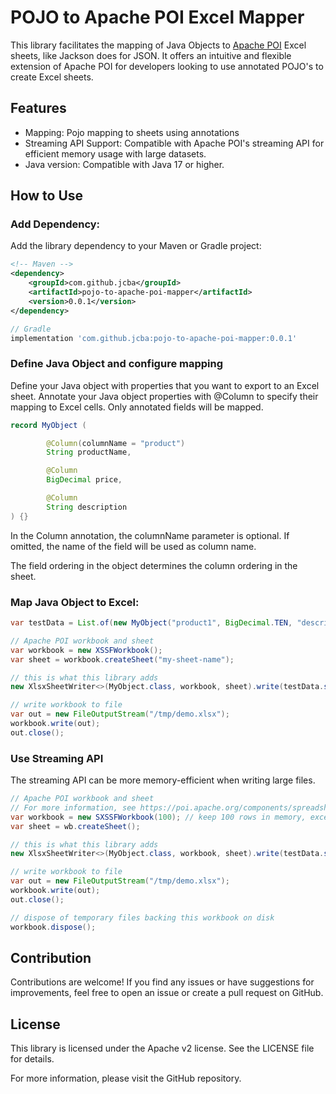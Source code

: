 # POJO to Apache POI Excel Mapper

This library facilitates the mapping of Java Objects to [Apache POI](https://poi.apache.org/) Excel sheets, like Jackson does for JSON. 
It offers an intuitive and flexible extension of Apache POI for developers looking to use annotated POJO's to create Excel sheets.

## Features
* Mapping: Pojo mapping to sheets using annotations
* Streaming API Support: Compatible with Apache POI's streaming API for efficient memory usage with large datasets.
* Java version: Compatible with Java 17 or higher.

## How to Use
### Add Dependency:

Add the library dependency to your Maven or Gradle project:

```xml
<!-- Maven -->
<dependency>
    <groupId>com.github.jcba</groupId>
    <artifactId>pojo-to-apache-poi-mapper</artifactId>
    <version>0.0.1</version>
</dependency>
```

```groovy
// Gradle
implementation 'com.github.jcba:pojo-to-apache-poi-mapper:0.0.1'
```

### Define Java Object and configure mapping

Define your Java object with properties that you want to export to an Excel sheet. Annotate your Java object properties with @Column to specify their mapping to Excel cells. Only annotated fields will be mapped.

```java
record MyObject (

        @Column(columnName = "product")
        String productName,

        @Column
        BigDecimal price,

        @Column
        String description
) {}
```

In the Column annotation, the columnName parameter is optional. If omitted, the name of the field will be used as column name.

The field ordering in the object determines the column ordering in the sheet.

### Map Java Object to Excel:

```java 
var testData = List.of(new MyObject("product1", BigDecimal.TEN, "description"));

// Apache POI workbook and sheet
var workbook = new XSSFWorkbook();
var sheet = workbook.createSheet("my-sheet-name");

// this is what this library adds
new XlsxSheetWriter<>(MyObject.class, workbook, sheet).write(testData.stream());

// write workbook to file
var out = new FileOutputStream("/tmp/demo.xlsx");
workbook.write(out);
out.close();
```

### Use Streaming API

The streaming API can be more memory-efficient when writing large files. 

```java
// Apache POI workbook and sheet 
// For more information, see https://poi.apache.org/components/spreadsheet/how-to.html#sxssf
var workbook = new SXSSFWorkbook(100); // keep 100 rows in memory, exceeding rows will be flushed to disk
var sheet = wb.createSheet();

// this is what this library adds
new XlsxSheetWriter<>(MyObject.class, workbook, sheet).write(testData.stream());

// write workbook to file
var out = new FileOutputStream("/tmp/demo.xlsx");
workbook.write(out);
out.close();

// dispose of temporary files backing this workbook on disk
workbook.dispose();
```

## Contribution
Contributions are welcome! If you find any issues or have suggestions for improvements, feel free to open an issue or create a pull request on GitHub.

## License
This library is licensed under the Apache v2 license. See the LICENSE file for details.

For more information, please visit the GitHub repository.

